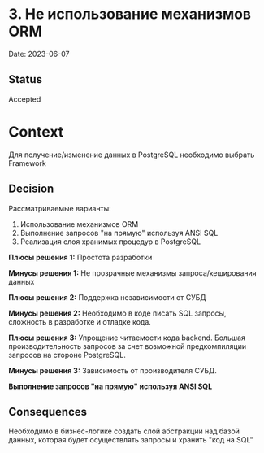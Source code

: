 # 3. Не использование механизмов ORM

Date: 2023-06-07

## Status

Accepted

# Context

Для получение/изменение данных в PostgreSQL необходимо выбрать Framework

## Decision

Рассматриваемые варианты:
1. Использование механизмов ORM
2. Выполнение запросов "на прямую" используя ANSI SQL
3. Реализация слоя хранимых процедур в PostgreSQL

**Плюсы решения 1:**
Простота разработки

**Минусы решения 1:**
Не прозрачные механизмы запроса/кеширования данных

**Плюсы решения 2:**
Поддержка независимости от СУБД

**Минусы решения 2:**
Необходимо в коде писать SQL запросы, сложность в разработке и отладке кода.

**Плюсы решения 3:**
Упрощение читаемости кода backend. Большая производительность запросов за счет возможной предкомпиляции запросов на стороне PostgreSQL.

**Минусы решения 3:**
Зависимость от производителя СУБД.

**Выполнение запросов "на прямую" используя ANSI SQL**

## Consequences
Необходимо в бизнес-логике создать слой абстракции над базой данных, которая будет осуществлять запросы и хранить "код на SQL"